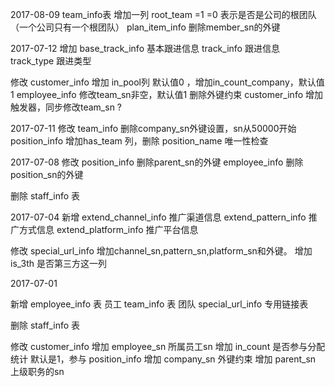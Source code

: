 
2017-08-09
team_info表
增加一列 root_team =1  =0
表示是否是公司的根团队（一个公司只有一个根团队）
plan_item_info 删除member_sn的外键


2017-07-12
增加
base_track_info 基本跟进信息
track_info 跟进信息
track_type 跟进类型


修改
customer_info 增加 in_pool列 默认值0 ，增加in_count_company，默认值1
employee_info   修改team_sn非空，默认值1 删除外键约束
customer_info 增加触发器，同步修改team_sn ?



2017-07-11
修改
team_info  删除company_sn外键设置，sn从50000开始
position_info 增加has_team 列，删除 position_name 唯一性检查



2017-07-08
修改
position_info 删除parent_sn的外键
employee_info  删除position_sn的外键

删除
staff_info 表


2017-07-04
新增 
extend_channel_info 推广渠道信息
extend_pattern_info 推广方式信息
extend_platform_info 推广平台信息


修改
special_url_info 
增加channel_sn,pattern_sn,platform_sn和外键。
增加is_3th 是否第三方这一列


2017-07-01

新增
employee_info 表 员工
team_info 表 团队
special_url_info  专用链接表

删除
staff_info 表


修改
customer_info
增加 employee_sn 所属员工sn
增加 in_count 是否参与分配统计 默认是1，参与
position_info
增加 company_sn 外键约束
增加 parent_sn 上级职务的sn
